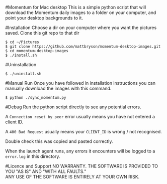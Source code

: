 #Momentum for Mac desktop
This is a simple python script that will download the Momentum daily images to a folder on your computer, and point your desktop backgrounds to it.

#Installation
Choose a dir on your computer where you want the pictures saved.
Clone this git repo to that dir

    $ cd ~/Pictures
    $ git clone https://github.com/mattbryson/momentum-desktop-images.git
    $ cd momentum-desktop-images
    $ ./install.sh

#Uninstallation

    $ ./uninstall.sh


#Manual Run
Once you have followed in installation instructions you can manually download the images with this command.

    $ python ./sync_momentum.py

#Debug
Run the python script directly to see any potential errors.  

A `Connection reset by peer` error usually means you have not entered a client ID.

A `400 Bad Request` usually means your `CLIENT_ID` is wrong / not recognised.

Double check this was copied and pasted correctly.

When the launch agent runs, any errors it encounters will be logged to a `error.log` in this directory.

#Licence and Support
NO WARRANTY. THE SOFTWARE IS PROVIDED TO YOU "AS IS" AND "WITH ALL FAULTS."  
ANY USE OF THE SOFTWARE IS ENTIRELY AT YOUR OWN RISK.
